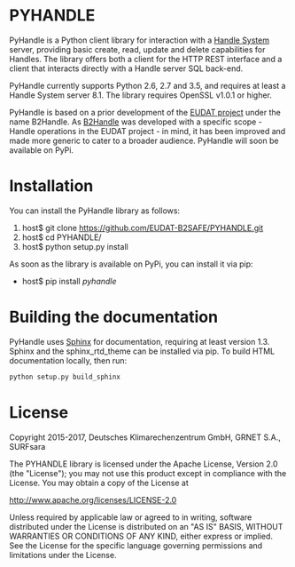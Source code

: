 # PYHANDLE

PyHandle is a Python client library for interaction with a [Handle System](https://handle.net) server, providing basic create, read, update and delete capabilities for Handles. The library offers both a client for the HTTP REST interface and a client that interacts directly with a Handle server SQL back-end.

PyHandle currently supports Python 2.6, 2.7 and 3.5, and requires at least a Handle System server 8.1. The library requires OpenSSL v1.0.1 or higher. 

PyHandle is based on a prior development of the [EUDAT project](https://eudat.eu) under the name B2Handle.
As [B2Handle](https://github.com/EUDAT-B2SAFE/B2HANDLE) was developed with a specific scope - Handle operations in the EUDAT project - in mind, it has been improved and made more generic to cater to a broader audience.
PyHandle will soon be available on PyPi.


# Installation

You can install the PyHandle library as follows:
 1. host$ git clone https://github.com/EUDAT-B2SAFE/PYHANDLE.git 
 1. host$ cd PYHANDLE/
 1. host$ python setup.py install
 
As soon as the library is available on PyPi, you can install it via pip:
* host$ pip install _pyhandle_

# Building the documentation

PyHandle uses [Sphinx](http://www.sphinx-doc.org) for documentation, requiring at least version 1.3. Sphinx and the 
sphinx_rtd_theme can be installed via pip. To build HTML documentation locally, then run:
```bash
python setup.py build_sphinx
```

# License

Copyright 2015-2017, Deutsches Klimarechenzentrum GmbH, GRNET S.A., SURFsara

   The PYHANDLE library is licensed under the Apache License,
   Version 2.0 (the "License"); you may not use this product except in 
   compliance with the License.
   You may obtain a copy of the License at

   http://www.apache.org/licenses/LICENSE-2.0

   Unless required by applicable law or agreed to in writing, software
   distributed under the License is distributed on an "AS IS" BASIS,
   WITHOUT WARRANTIES OR CONDITIONS OF ANY KIND, either express or implied.
   See the License for the specific language governing permissions and
   limitations under the License.






